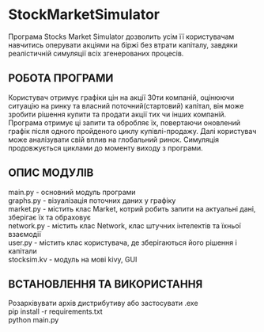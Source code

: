 # StockMarketSimulator
Програма Stocks Market Simulator дозволить усім її користувачам навчитись оперувати акціями на біржі без втрати капіталу, завдяки реалістичній симуляції всіх згенерованих процесів.
## РОБОТА ПРОГРАМИ
Користувач отримує графіки цін на акції 30ти компаній, оцінюючи ситуацію на ринку та власний поточний(стартовий) капітал, він може зробити рішення купити та продати акції тих чи інших компаній. Програма отримує ці запити та обробляє їх, повертаючи оновлений графік після одного пройденого циклу купівлі-продажу. Далі користувач може аналізувати свій вплив на глобальний ринок. Симуляція продовжується циклами до моменту виходу з програми.
## ОПИС МОДУЛІВ
main.py - основний модуль програми<br>
graphs.py - візуалізація поточних даних у графіку<br>
market.py - містить клас Market, котрий робить запити на актуальні дані, зберігає їх та обраховує<br>
network.py - містить клас Network, клас штучних інтелектів та їхньої взаємодії<br>
user.py - містить клас користувача, де зберігаються його рішення і капітали<br>
stocksim.kv - модуль на мові kivy, GUI
## ВСТАНОВЛЕННЯ ТА ВИКОРИСТАННЯ
Розархівувати архів дистрибутиву або застосувати .exe<br>
pip install -r requirements.txt<br>
python main.py
